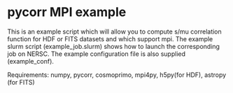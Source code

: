 # pycorr MPI example


This is an example script which will allow you to compute s/mu correlation function for HDF or FITS datasets and which support mpi. The example slurm script (example_job.slurm) shows how to launch the corresponding job on NERSC. The example configuration file is also supplied (example_conf).

Requirements:
numpy, pycorr, cosmoprimo, mpi4py, h5py(for HDF), astropy (for FITS)



